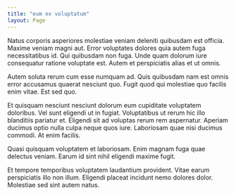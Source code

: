 ```yaml
---
title: "eum ex voluptatum"
layout: Page
---
```

Natus corporis asperiores molestiae veniam deleniti quibusdam est officia. Maxime veniam magni aut. Error voluptates dolores quia autem fuga necessitatibus id. Qui quibusdam non fuga. Unde quam dolorum iure consequatur ratione voluptate est. Autem et perspiciatis alias et ut omnis.
 Autem soluta rerum cum esse numquam ad. Quis quibusdam nam est omnis error accusamus quaerat nesciunt quo. Fugit quod qui molestiae quo facilis enim vitae. Est sed quo.
 Et quisquam nesciunt nesciunt dolorum eum cupiditate voluptatem doloribus. Vel sunt eligendi ut in fugiat. Voluptatibus ut rerum hic illo blanditiis pariatur et. Eligendi sit ad voluptas rerum rem aspernatur.
Aperiam ducimus optio nulla culpa neque quos iure. Laboriosam quae nisi ducimus commodi. At enim facilis.
 Quasi quisquam voluptatem et laboriosam. Enim magnam fuga quae delectus veniam. Earum id sint nihil eligendi maxime fugit.
 Et tempore temporibus voluptatem laudantium provident. Vitae earum perspiciatis illo non illum. Eligendi placeat incidunt nemo dolores dolor. Molestiae sed sint autem natus.
